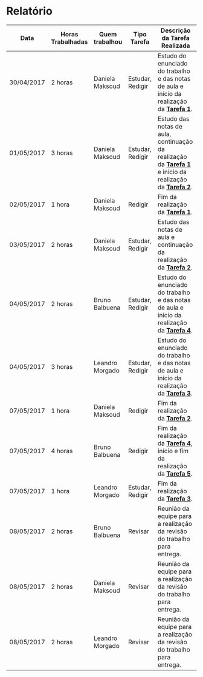 # Relatório #

Data | Horas Trabalhadas | Quem trabalhou | Tipo Tarefa | Descrição da Tarefa Realizada
------------ | ------------- | ------------- | ------------- | -------------
30/04/2017 | 2 horas | Daniela Maksoud | Estudar, Redigir | Estudo do enunciado do trabalho e das notas de aula e início da realização da **[Tarefa 1](https://github.com/danielamaksoud/INF1413-T2/blob/master/Tarefas/doc/Tarefa1.doc)**.
01/05/2017 | 3 horas | Daniela Maksoud | Estudar, Redigir | Estudo das notas de aula, continuação da realização da **[Tarefa 1](https://github.com/danielamaksoud/INF1413-T2/blob/master/Tarefas/doc/Tarefa1.doc)** e início da realização da **[Tarefa 2](https://github.com/danielamaksoud/INF1413-T2/blob/master/Tarefas/doc/Tarefa2.doc)**.
02/05/2017 | 1 hora | Daniela Maksoud | Redigir | Fim da realização da **[Tarefa 1](https://github.com/danielamaksoud/INF1413-T2/blob/master/Tarefas/doc/Tarefa1.doc)**.
03/05/2017 | 2 horas | Daniela Maksoud | Estudar, Redigir | Estudo das notas de aula e continuação da realização da **[Tarefa 2](https://github.com/danielamaksoud/INF1413-T2/blob/master/Tarefas/doc/Tarefa2.doc)**.
04/05/2017 | 2 horas | Bruno Balbuena | Estudar, Redigir | Estudo do enunciado do trabalho e das notas de aula e início da realização da **[Tarefa 4](https://github.com/danielamaksoud/INF1413-T2/blob/master/Tarefas/doc/Tarefa4.doc)**.
04/05/2017 | 3 horas | Leandro Morgado | Estudar, Redigir | Estudo do enunciado do trabalho e das notas de aula e início da realização da **[Tarefa 3](https://github.com/danielamaksoud/INF1413-T2/blob/master/Tarefas/doc/Tarefa3.doc)**.
07/05/2017 | 1 hora | Daniela Maksoud | Redigir | Fim da realização da **[Tarefa 2](https://github.com/danielamaksoud/INF1413-T2/blob/master/Tarefas/doc/Tarefa2.doc)**.
07/05/2017 | 4 horas | Bruno Balbuena | Redigir | Fim da realização da **[Tarefa 4](https://github.com/danielamaksoud/INF1413-T2/blob/master/Tarefas/doc/Tarefa4.doc)**, início e fim da realização da **[Tarefa 5](https://github.com/danielamaksoud/INF1413-T2/blob/master/Tarefas/doc/Tarefa5.doc)**.
07/05/2017 | 1 hora | Leandro Morgado | Estudar, Redigir | Fim da realização da **[Tarefa 3](https://github.com/danielamaksoud/INF1413-T2/blob/master/Tarefas/doc/Tarefa3.doc)**.
08/05/2017 | 2 horas | Bruno Balbuena | Revisar | Reunião da equipe para a realização da revisão do trabalho para entrega.
08/05/2017 | 2 horas | Daniela Maksoud | Revisar | Reunião da equipe para a realização da revisão do trabalho para entrega.
08/05/2017 | 2 horas | Leandro Morgado | Revisar | Reunião da equipe para a realização da revisão do trabalho para entrega.
